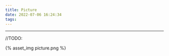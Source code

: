 ```yaml
---
title: Picture
date: 2022-07-06 16:24:34
tags:
---
```


---
//TODO:

{% asset_img picture.png %}

<!-- more -->
